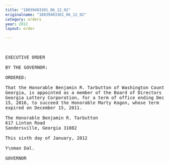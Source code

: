 ```yaml
---
title: "18039403301_06_12_02"
originalname: "18039403301_06_12_02"
category: orders
year: 2012
layout: order

---
```

<pre>
 

EXECUTIVE ORDER

BY THE GOVERNOR:

ORDERED:

That the Honorable Benjamin R. Tarbutton of Washington County,
Georgia, is appointed as a member of the Board of Directors of the
Georgia Lottery Corporation, for a term of office ending December
15, 2016, to succeed the Honorable Marty Kogon, whose term
expired on December 15, 2011.

The Honorable Benjamin R. Tarbutton
617 Linton Road
Sandersville, Georgia 31082

This sixth day of January, 2012

Y\nman Dal.

GOVERNOR

</pre>
